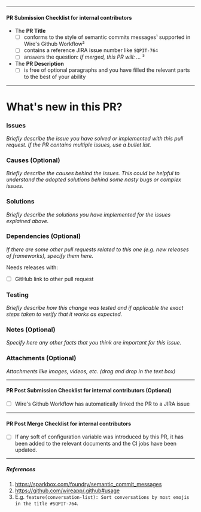 ----
#### PR Submission Checklist for internal contributors

- The **PR Title**
  - [ ] conforms to the style of semantic commits messages¹ supported in Wire's Github Workflow²
  - [ ] contains a reference JIRA issue number like `SQPIT-764`
  - [ ] answers the question: _If merged, this PR will: ..._ ³

- The **PR Description**
  - [ ] is free of optional paragraphs and you have filled the relevant parts to the best of your ability
----

# What's new in this PR?

### Issues

_Briefly describe the issue you have solved or implemented with this pull request. If the PR contains multiple issues, use a bullet list._

### Causes (Optional)

_Briefly describe the causes behind the issues. This could be helpful to understand the adopted solutions behind some nasty bugs or complex issues._

### Solutions

_Briefly describe the solutions you have implemented for the issues explained above._

### Dependencies (Optional)

_If there are some other pull requests related to this one (e.g. new releases of frameworks), specify them here._

Needs releases with:

- [ ] GitHub link to other pull request

### Testing

_Briefly describe how this change was tested and if applicable the exact steps taken to verify that it works as expected._

### Notes (Optional)

_Specify here any other facts that you think are important for this issue._

### Attachments (Optional)

_Attachments like images, videos, etc. (drag and drop in the text box)_

----
#### PR Post Submission Checklist for internal contributors (Optional)

 - [ ] Wire's Github Workflow has automatically linked the PR to a JIRA issue
----
#### PR Post Merge Checklist for internal contributors

 - [ ] If any soft of configuration variable was introduced by this PR, it has been added to the relevant documents and the CI jobs have been updated.
----
##### References
1. https://sparkbox.com/foundry/semantic_commit_messages
1. https://github.com/wireapp/.github#usage
1. E.g. `feature(conversation-list): Sort conversations by most emojis in the title #SQPIT-764`.
